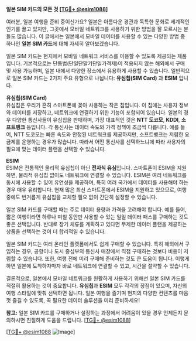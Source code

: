 **일본 SIM 카드의 모든 것 [[TG💪+ @esim1088](https://t.me/s/esim1088)]**

여러분, 일본 여행을 준비 중이신가요? 일본은 아름다운 경관과 독특한 문화로 세계적인 인기를 끌고 있지만, 그곳에서 모바일 네트워크를 사용하기 위한 방법을 잘 모르시는 분들도 많습니다. 이 글에서는 일본에서 모바일 데이터를 사용할 수 있는 다양한 방법 중 하나인 **일본 SIM 카드**에 대해 자세히 알아보겠습니다.

일본 SIM 카드는 현지에서 모바일 네트워크 서비스를 이용할 수 있도록 제공되는 제품입니다. 기본적으로는 단통법(단일단말기단일가격제)이 적용되지 않는 해외에서 구매 및 사용 가능하며, 일본 내에서 다양한 장소에서 유용하게 사용할 수 있습니다. 일반적으로 일본 SIM 카드는 2가지 주요 유형으로 나뉩니다: **유심칩(SIM Card)** 과 **ESIM** 입니다.

**유심칩(SIM Card)**  
유심칩은 우리가 흔히 스마트폰에 꽂아 사용하는 작은 칩입니다. 이 칩에는 사용자 정보와 데이터를 저장하고, 네트워크에 연결하기 위한 기능이 포함되어 있습니다. 일본의 경우 다양한 통신사들이 유심칩을 판매하며, 가장 대표적인 것은 **NTT 도코모**, **KDDI**, **소프트뱅크** 등입니다. 각 통신사는 데이터 속도와 가격 정책이 조금씩 다릅니다. 예를 들어, NTT 도코모는 빠른 속도와 안정된 네트워크를 제공하지만, 소프트뱅크는 저렴한 요금제를 운영하는 경우가 많습니다. 따라서 어떤 통신사를 선택하느냐에 따라 사용자의 필요에 맞는 데이터 플랜을 선택할 수 있습니다.

**ESIM**  
ESIM은 전통적인 물리적 유심칩이 아닌 **전자식 유심**입니다. 스마트폰이 ESIM을 지원하면, 물리적 유심칩 없이도 네트워크에 연결할 수 있습니다. ESIM은 여러 네트워크를 동시에 사용할 수 있어 유연성을 제공하며, 특히 여러 국가에서 데이터를 사용해야 하는 경우 매우 유리합니다. 현재 많은 최신 스마트폰에서 ESIM을 지원하고 있으므로, 여행 중에도 번거롭게 유심칩을 교체할 필요 없이 간단히 설정할 수 있습니다.

일본 SIM 카드를 구매할 때는 주로 데이터 용량과 가격을 고려해야 합니다. 예를 들어, 짧은 여행이라면 하루나 며칠 동안만 사용할 수 있는 일일 데이터 패스를 구매하는 것도 좋은 선택입니다. 반대로 장기 체류를 계획하고 있다면 무제한 데이터 플랜을 제공하는 상품을 선택하는 것이 더 합리적일 수 있습니다.

일본 SIM 카드는 여러 온라인 플랫폼에서도 쉽게 구매할 수 있습니다. 특히 해외에서 구입하는 경우, 공항이나 도시 중심부의 통신사 매장에서 직접 구매하는 것보다 비용이 저렴할 수 있습니다. 또한, 여행 전에 미리 구매해 준비하는 것도 큰 도움이 됩니다. 이렇게 하면 일본에 도착하자마자 바로 네트워크에 연결할 수 있고, 시간을 절약할 수 있습니다.

결론적으로, 일본에서 모바일 네트워크를 원활하게 사용하기 위해선 일본 SIM 카드를 적절히 활용하는 것이 중요합니다. **유심칩**과 **ESIM** 모두 각각의 장점이 있으며, 자신의 여행 스타일에 맞춰 선택하면 됩니다. 일본 여행을 즐기며 현지의 다양한 컨텐츠를 마음껏 즐길 수 있도록, 꼭 필요한 데이터 솔루션을 미리 준비하세요!

**참고:** 일본 SIM 카드를 구매하거나 설정하는 과정에서 어려움이 있을 경우 언제든지 문의하시면 친절하게 도움을 드립니다. [[TG💪+ @esim1088](https://t.me/s/esim1088)]  

[[TG💪+ @esim1088](https://t.me/s/esim1088) ![Image](https://i.postimg.cc/Y0z9fWf4/image.png)]